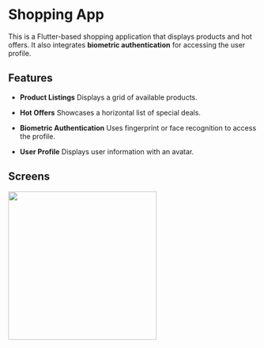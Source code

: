 # Shopping App

This is a Flutter-based shopping application that displays products and hot offers. It also integrates **biometric authentication** for accessing the user profile.


## Features

- **Product Listings** Displays a grid of available products.

- **Hot Offers** Showcases a horizontal list of special deals.

- **Biometric Authentication** Uses fingerprint or face recognition to access the profile.

- **User Profile** Displays user information with an avatar.

## Screens 
<img src="https://github.com/user-attachments/assets/b3b2c02b-f197-47f4-92a8-4770e6574944" width="300" />
